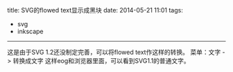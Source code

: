 title: SVG的flowed text显示成黑块
date: 2014-05-21 11:01
tags:
- svg
- inkscape 
---
这是由于SVG 1.2还没制定完善，可以将flowed text作这样的转换。
菜单：文字 -> 转换成文字
这样eog和浏览器里面，可以看到SVG1.1的普通文字。

